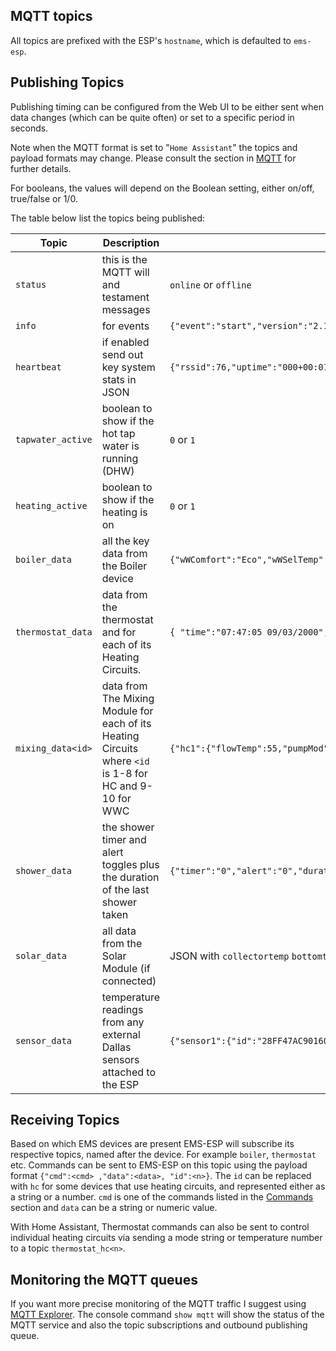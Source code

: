 ## MQTT topics

All topics are prefixed with the ESP's `hostname`, which is defaulted to `ems-esp`.

## Publishing Topics

Publishing timing can be configured from the Web UI to be either sent when data changes (which can be quite often) or set to a specific period in seconds.

Note when the MQTT format is set to "`Home Assistant`" the topics and payload formats may change. Please consult the section in [MQTT](MQTT.md) for further details.

For booleans, the values will depend on the Boolean setting, either on/off, true/false or 1/0.

The table below list the topics being published:

| Topic               | Description         | Payload Example |
| ------------------- | ------------------- | --------------- |
| `status` | this is the MQTT will and testament messages | `online` or `offline` |
| `info` | for events | `{"event":"start","version":"2.1.0","ip":"10.10.10.140"}`|
| `heartbeat` | if enabled send out key system stats in JSON | `{"rssid":76,"uptime":"000+00:01:01.001","uptime_sec":61,"freemem":72,"mqttpublishfails":0,"txfails":0,"rxfails":0,"adc":1}` |
| `tapwater_active` | boolean to show if the hot tap water is running (DHW) | `0` or `1` |
| `heating_active` | boolean to show if the heating is on | `0` or `1` |
| `boiler_data` | all the key data from the Boiler device | `{"wWComfort":"Eco","wWSelTemp":60,"wWSetTemp":62,"wWDisinfectionTemp":70,"selFlowTemp":5,"selBurnPow":0,"curBurnPow":0,"pumpMod":0,"wWCircPump":"off","wWCiPuType":"valve","wWCiPuMode":0,"wWCirc":"off","wWCurTmp":46.3,"wWCurFlow":0,"curFlowTemp":51.7,"retTemp":50.7,"sysPress":1.6,"boilTemp":53.3,"wwStorageTemp1":46.3,"wWActivated":"on","wWOnetime":"off","wWDisinfecting":"off","wWReady":"off","wWRecharge":"off","wWTempOK":"on","burnGas":"off","flameCurr":0,"heatPump":"off","fanWork":"off","ignWork":"off","wWHeat":"on","heatingTemp":75,"pumpModMax":90,"pumpModMin":55,"pumpDelay":1,"burnMinPeriod":10,"burnMinPower":0,"burnMaxPower":75,"boilHystOn":-6,"boilHystOff":6,"wWStarts":242174,"wWWorkM":85794,"UBAuptime":3957457,"burnStarts":270619,"burnWorkMin":432169,"heatWorkMin":346375,"serviceCode":"0H","serviceCodeNumber":203}` |
| `thermostat_data` | data from the thermostat and for each of its Heating Circuits. | `{ "time":"07:47:05 09/03/2000","display":"int. temperature","language":"French","building":"medium","MinExtTemperature":-10,"CalIntTemperature":0,"clockOffset":3, "hc1":{"seltemp":15,"currtemp":20.6,"mode":"auto"}, "hc2":{"seltemp":8,"currtemp":18.2,"mode":"off"} }` |
| `mixing_data<id>` | data from The Mixing Module for each of its Heating Circuits where `<id` is 1-8 for HC and 9-10 for WWC | `{"hc1":{"flowTemp":55,"pumpMod":"1","valveStatus":"1"}}` |
| `shower_data` | the shower timer and alert toggles plus the duration of the last shower taken | `{"timer":"0","alert":"0","duration":"4 minutes 32 seconds"}` |
| `solar_data` | all data from the Solar Module (if connected) | JSON with `collectortemp` `bottomtemp` `pumpmodulation` `pump` `energylasthour` `energytoday` `energytotal` `pumpWorkMin` |
| `sensor_data` | temperature readings from any external Dallas sensors attached to the ESP | `{"sensor1":{"id":"28FF47AC90160444","temp":20.94}}` |

## Receiving Topics

Based on which EMS devices are present EMS-ESP will subscribe its respective topics, named after the device. For example `boiler`, `thermostat` etc. Commands can be sent to EMS-ESP on this topic using the payload format `{"cmd":<cmd> ,"data":<data>, "id":<n>}`. The `id` can be replaced with `hc` for some devices that use heating circuits, and represented either as a string or a number. `cmd` is one of the commands listed in the [Commands](API) section and `data` can be a string or numeric value.

With Home Assistant, Thermostat commands can also be sent to control individual heating circuits via sending a mode string or temperature number to a topic `thermostat_hc<n>`.

## Monitoring the MQTT queues

If you want more precise monitoring of the MQTT traffic I suggest using [MQTT Explorer](http://mqtt-explorer.com/). The console command `show mqtt` will show the status of the MQTT service and also the topic subscriptions and outbound publishing queue.

